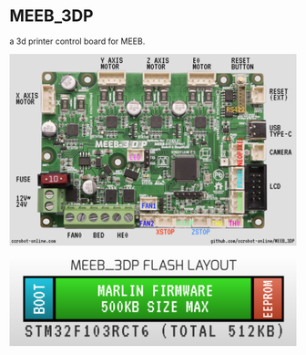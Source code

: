 MEEB_3DP
=============================
a 3d printer control board for MEEB.

![](./img/meeb_3dp_top.jpg)

![](./img/flash_layout.png)


